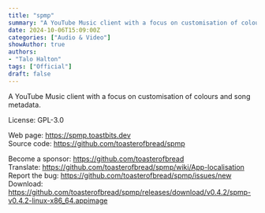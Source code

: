 ```yaml
---
title: "spmp"
summary: "A YouTube Music client with a focus on customisation of colours and song metadata."
date: 2024-10-06T15:09:00Z
categories: ["Audio & Video"]
showAuthor: true
authors:
- "Talo Halton"
tags: ["Official"]
draft: false
---
```


A YouTube Music client with a focus on customisation of colours and song metadata.

License: GPL-3.0

Web page: <https://spmp.toastbits.dev>  
Source code: <https://github.com/toasterofbread/spmp>

Become a sponsor: <https://github.com/toasterofbread>  
Translate: <https://github.com/toasterofbread/spmp/wiki/App-localisation>  
Report the bug: <https://github.com/toasterofbread/spmp/issues/new>  
Download: <https://github.com/toasterofbread/spmp/releases/download/v0.4.2/spmp-v0.4.2-linux-x86_64.appimage>
